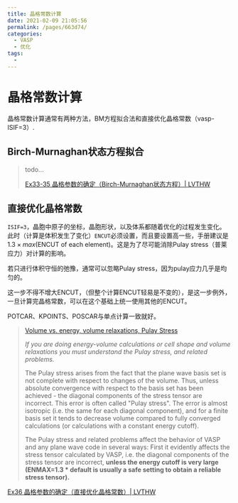 ```yaml
---
title: 晶格常数计算
date: 2021-02-09 21:05:56
permalink: /pages/663d74/
categories:
  - VASP
  - 优化
tags:
  - 
---
```


# 晶格常数计算

晶格常数计算通常有两种方法，BM方程拟合法和直接优化晶格常数（vasp-ISIF=3）.

## Birch-Murnaghan状态方程拟合

> todo...
>
> [Ex33-35 晶格参数的确定（Birch-Murnaghan状态方程）| LVTHW](https://www.bigbrosci.com/2018/02/04/ex35/)

## 直接优化晶格常数

`ISIF=3`，晶胞中原子的坐标，晶胞形状，以及体系都随着优化的过程发生变化。此时（计算是体积发生了变化）`ENCUT`必须设置，而且要设置高一些，手册建议是$1.3 \times max(\text{ENCUT of each element})$。这是为了尽可能消除Pulay stress（普莱应力）对计算的影响。

若只进行体积守恒的弛豫，通常可以忽略Pulay stress，因为pulay应力几乎是均匀的。

这一步不得不增大ENCUT，（但整个计算ENCUT轻易是不变的），是这一步例外，一旦计算完晶格常数，可以在这个基础上统一使用其他的ENCUT。

POTCAR、KPOINTS、POSCAR与单点计算一致就好。

> [Volume vs. energy, volume relaxations, Pulay Stress](https://cms.mpi.univie.ac.at/vasp/vasp/Volume_vs_energy_volume_relaxations_Pulay_Stress.html)
> 
> *If you are doing energy-volume calculations or cell shape and volume relaxations you must understand the Pulay stress, and related problems.*
>
> The Pulay stress arises from the fact that the plane wave basis set is not complete with respect to changes of the volume. Thus, unless absolute convergence with respect to the basis set has been achieved - the diagonal components of the stress tensor are incorrect. This error is often called "Pulay stress". The error is almost isotropic (i.e. the same for each diagonal component), and for a finite basis set it tends to decrease volume compared to fully converged calculations (or calculations with a constant energy cutoff).
>
> The Pulay stress and related problems affect the behavior of VASP and any plane wave code in several ways: First it evidently affects the stress tensor calculated by VASP, i.e. the diagonal components of the stress tensor are incorrect, **unless the energy cutoff is very large (ENMAX=1.3 \* default is usually a safe setting to obtain a reliable stress tensor).** 
>




[Ex36 晶格参数的确定（直接优化晶格常数）| LVTHW](https://www.bigbrosci.com/2018/02/05/ex36/)